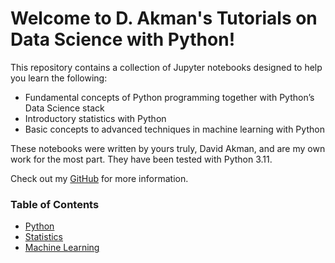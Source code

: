 # Welcome to D. Akman's Tutorials on Data Science with Python!

This repository contains a collection of Jupyter notebooks designed to help you learn the following:
- Fundamental concepts of Python programming together with Python’s Data Science stack
- Introductory statistics with Python
- Basic concepts to advanced techniques in machine learning with Python

These notebooks were written by yours truly, David Akman, and are my own work for the most part. They have been tested with Python 3.11.

Check out my [GitHub](https://github.com/akmand) for more information.


### Table of Contents

- [Python](python/README.md)
- [Statistics](stats/README.md)
- [Machine Learning](ml/README.md)

